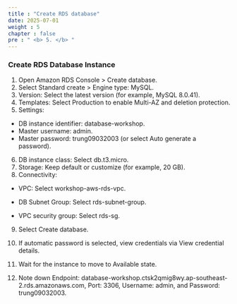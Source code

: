 ```yaml
---
title : "Create RDS database"
date: 2025-07-01
weight : 5
chapter : false
pre : " <b> 5. </b> "
---
```


### Create RDS Database Instance
1. Open Amazon RDS Console > Create database.
2. Select Standard create > Engine type: MySQL.
3. Version: Select the latest version (for example, MySQL 8.0.41).
4. Templates: Select Production to enable Multi-AZ and deletion protection.
5. Settings:
- DB instance identifier: database-workshop.
- Master username: admin.
- Master password: trung09032003 (or select Auto generate a password).
6. DB instance class: Select db.t3.micro.
7. Storage: Keep default or customize (for example, 20 GB).
8. Connectivity:

- VPC: Select workshop-aws-rds-vpc.

- DB Subnet Group: Select rds-subnet-group.

- VPC security group: Select rds-sg.

9. Select Create database.

10. If automatic password is selected, view credentials via View credential details.

11. Wait for the instance to move to Available state.

12. Note down Endpoint: database-workshop.ctsk2qmig8wy.ap-southeast-2.rds.amazonaws.com, Port: 3306, Username: admin, and Password: trung09032003.
